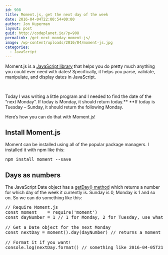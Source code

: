```yaml
---
id: 908
title: Moment.js, get the next day of the week
date: 2016-04-04T22:00:54+00:00
author: Jon Kuperman
layout: post
guid: http://codeplanet.io/?p=908
permalink: /get-next-monday-moment-js/
image: /wp-content/uploads/2016/04/moment-js.jpg
categories:
  - JavaScript
---
```

Moment.js is a [JavaScript library](http://momentjs.com/) that helps you do pretty much anything you could ever need with dates! Specifically, it helps you parse, validate, manipulate, and display dates in JavaScript.

&nbsp;

Today I was writing a little program and I needed to find the date of the &#8220;next Monday&#8221;. If today is Monday, it should return today.** **If today is Tuesday &#8211; Sunday, it should return the following Monday.

Here&#8217;s how you can do that with Moment.js!

## Install Moment.js

Moment can be installed using all of the popular package managers. I installed it with npm like this:

<pre class="lang:default decode:true ">npm install moment --save</pre>

## Days as numbers

The JavaScript Date object has a [getDay() method](https://developer.mozilla.org/en-US/docs/Web/JavaScript/Reference/Global_Objects/Date/getDay) which returns a number for which day of the week it currently is. Sunday is 0, Monday is 1 and so on. So we can do something like this:

<pre class="lang:default decode:true ">// Require Moment.js
const moment    = require('moment')
const dayNumber = 1 // 1 for Monday, 2 for Tuesday, use whatever day you need!

// Get a Date object for the next Monday
const nextDay = moment().day(dayNumber) // returns a moment date object

// Format it if you want!
console.log(nextDay.format() // something like 2016-04-05T21:59:19-07:00

</pre>

&nbsp;